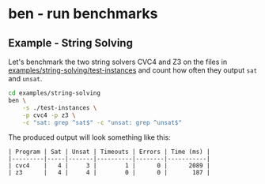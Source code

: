 # ben - run benchmarks

## Example - String Solving
Let's benchmark the two string solvers CVC4 and Z3 on the files in [examples/string-solving/test-instances](./examples/string-solving/test-instances) and count how often they output `sat` and `unsat`.

```bash
cd examples/string-solving
ben \
    -s ./test-instances \
    -p cvc4 -p z3 \
    -c "sat: grep ^sat$" -c "unsat: grep ^unsat$"
```
The produced output will look something like this:
```
| Program | Sat | Unsat | Timeouts | Errors | Time (ms) |
|---------|-----|-------|----------|--------|-----------|
| cvc4    |   4 |     3 |        1 |      0 |      2089 |
| z3      |   4 |     4 |        0 |      0 |       187 |
```
